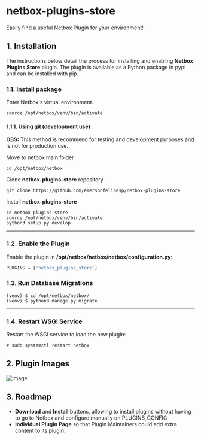 # netbox-plugins-store
Easily find a useful Netbox Plugin for your environment!

## 1. Installation

The instructions below detail the process for installing and enabling **Netbox Plugins Store** plugin.
The plugin is available as a Python package in pypi and can be installed with pip.

### 1.1. Install package

Enter Netbox's virtual environment.
```
source /opt/netbox/venv/bin/activate
```

#### 1.1.1. Using git (development use)
**OBS:** This method is recommend for testing and development purposes and is not for production use.

Move to netbox main folder
```
cd /opt/netbox/netbox
```

Clone **netbox-plugins-store** repository
```
git clone https://github.com/emersonfelipesp/netbox-plugins-store
```

Install **netbox-plugins-store**
```
cd netbox-plugins-store
source /opt/netbox/venv/bin/activate
python3 setup.py develop
```

---

### 1.2. Enable the Plugin

Enable the plugin in **/opt/netbox/netbox/netbox/configuration.py**:
```python
PLUGINS = ['netbox_plugins_store']
```

### 1.3. Run Database Migrations

```
(venv) $ cd /opt/netbox/netbox/
(venv) $ python3 manage.py migrate
```

---

### 1.4. Restart WSGI Service

Restart the WSGI service to load the new plugin:
```
# sudo systemctl restart netbox
```

## 2. Plugin Images
![image](https://user-images.githubusercontent.com/24397251/158457301-88810934-d189-4a62-ac04-005ac0ab2bae.png)

## 3. Roadmap
- **Download** and **Install** buttons, allowing to install plugins without having to go to Netbox and configure manually on PLUGINS_CONFIG
- **Individual Plugin Page** so that Plugin Maintainers could add extra content to its plugin.

